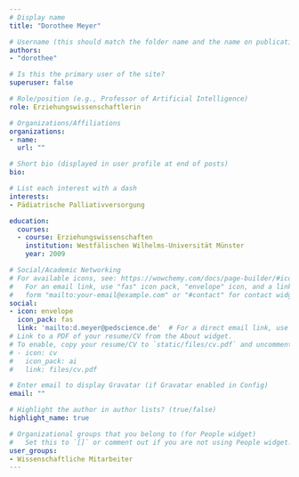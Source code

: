 ```yaml
---
# Display name
title: "Dorothee Meyer"

# Username (this should match the folder name and the name on publications)
authors:
- "dorothee"

# Is this the primary user of the site?
superuser: false

# Role/position (e.g., Professor of Artificial Intelligence)
role: Erziehungswissenschaftlerin

# Organizations/Affiliations
organizations:
- name:
  url: ""

# Short bio (displayed in user profile at end of posts)
bio: 

# List each interest with a dash
interests:
- Pädiatrische Palliativversorgung

education:
  courses:
  - course: Erziehungswissenschaften 
    institution: Westfälischen Wilhelms-Universität Münster
    year: 2009

# Social/Academic Networking
# For available icons, see: https://wowchemy.com/docs/page-builder/#icons
#   For an email link, use "fas" icon pack, "envelope" icon, and a link in the
#   form "mailto:your-email@example.com" or "#contact" for contact widget.
social:
- icon: envelope
  icon_pack: fas
  link: 'mailto:d.meyer@pedscience.de'  # For a direct email link, use "mailto:test@example.org".
# Link to a PDF of your resume/CV from the About widget.
# To enable, copy your resume/CV to `static/files/cv.pdf` and uncomment the lines below.
# - icon: cv
#   icon_pack: ai
#   link: files/cv.pdf

# Enter email to display Gravatar (if Gravatar enabled in Config)
email: ""

# Highlight the author in author lists? (true/false)
highlight_name: true

# Organizational groups that you belong to (for People widget)
#   Set this to `[]` or comment out if you are not using People widget.
user_groups:
- Wissenschaftliche Mitarbeiter
---
```

